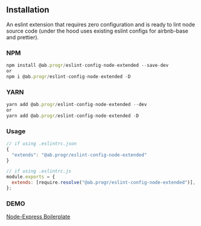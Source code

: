 ## Installation

An eslint extension that requires zero configuration and is ready to lint node source code (under the hood uses existing eslint configs for airbnb-base and prettier).

### NPM

```js
npm install @ab.progr/eslint-config-node-extended --save-dev
or
npm i @ab.progr/eslint-config-node-extended -D
```

### YARN

```js
yarn add @ab.progr/eslint-config-node-extended --dev
or
yarn add @ab.progr/eslint-config-node-extended -D
```

### Usage

```js
// if using .eslintrc.json
{
  "extends": "@ab.progr/eslint-config-node-extended"
}

// if using .eslintrc.js
module.exports = {
  extends: [require.resolve("@ab.progr/eslint-config-node-extended")],
};
```

### DEMO

[Node-Express Boilerplate](https://github.com/AbProgr/boilerplates/blob/master/node/node-express/.eslintrc.json)
